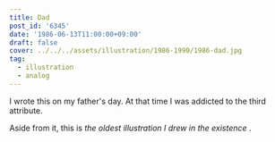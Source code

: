 ```yaml
---
title: Dad
post_id: '6345'
date: '1986-06-13T11:00:00+09:00'
draft: false
cover: ../../../assets/illustration/1986-1990/1986-dad.jpg
tag:
  - illustration
  - analog
---
```


I wrote this on my father's day. At that time I was addicted to the third attribute.

Aside from it, this is _the oldest illustration I drew in the existence_ .